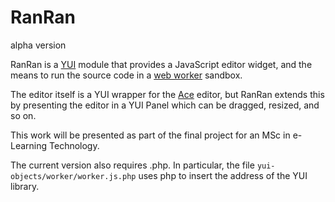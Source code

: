 RanRan
======

alpha version

RanRan is a [YUI][] module that provides a JavaScript editor widget, and the means to run
the source code in a [web worker][] sandbox.

The editor itself is a YUI wrapper for the [Ace][] editor, but RanRan extends this
by presenting the editor in a YUI Panel which can be dragged, resized, and so on.

This work will be presented as part of the final project for an MSc in
e-Learning Technology.

The current version also requires .php.  In particular, the file
`yui-objects/worker/worker.js.php` uses php to insert the address of the YUI
library.

[YUI]: http://yuilibrary.com/ "Yahoo! User Interface - a JavaScript and CSS library for building richly interactive web applications"

[Ace]: http://ace.c9.io/ "Ace - the high performance code editor for the Web"
       
[web worker]: http://en.wikipedia.org/wiki/Web_worker "A web worker is a Javascript script that runs in a separate background thread ..."